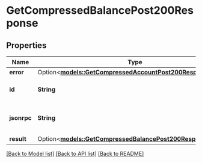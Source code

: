# GetCompressedBalancePost200Response

## Properties

Name | Type | Description | Notes
------------ | ------------- | ------------- | -------------
**error** | Option<[**models::GetCompressedAccountPost200ResponseError**](_getCompressedAccount_post_200_response_error.md)> |  | [optional]
**id** | **String** | An ID to identify the response. | 
**jsonrpc** | **String** | The version of the JSON-RPC protocol. | 
**result** | Option<[**models::GetCompressedBalancePost200ResponseResult**](_getCompressedBalance_post_200_response_result.md)> |  | [optional]

[[Back to Model list]](../README.md#documentation-for-models) [[Back to API list]](../README.md#documentation-for-api-endpoints) [[Back to README]](../README.md)


